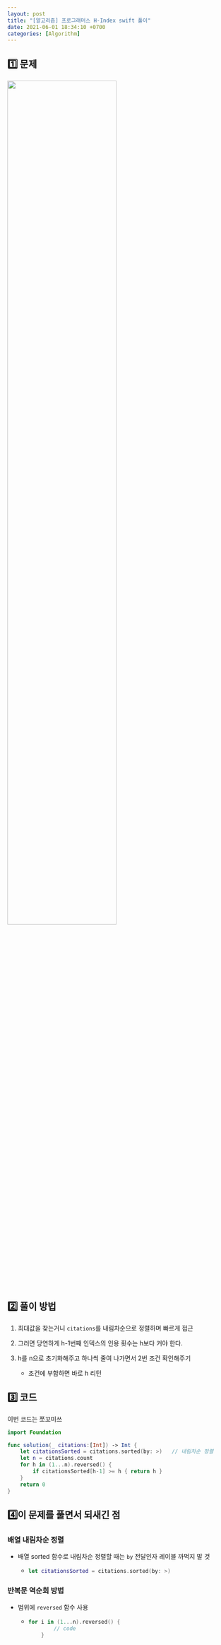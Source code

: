 ```yaml
---
layout: post
title: "[알고리즘] 프로그래머스 H-Index swift 풀이"
date: 2021-06-01 18:34:10 +0700
categories: [Algorithm]
---
```


## 1️⃣ 문제

<img width="70%" src="https://user-images.githubusercontent.com/47033052/120275413-3ad46300-c2ec-11eb-97a5-965f44141c11.png">



## 2️⃣ 풀이 방법

1. 최대값을 찾는거니 `citations`를 내림차순으로 정렬하며 빠르게 접근

2. 그러면 당연하게 h-1번째 인덱스의 인용 횟수는 h보다 커야 한다.

3. h를 n으로 초기화해주고 하나씩 줄여 나가면서 2번 조건 확인해주기
   - 조건에 부합하면 바로 h 리턴

## 3️⃣ 코드

이번 코드는 쪼꼬미쓰

``` swift
import Foundation

func solution(_ citations:[Int]) -> Int {
    let citationsSorted = citations.sorted(by: >)   // 내림차순 정렬
    let n = citations.count
    for h in (1...n).reversed() {
        if citationsSorted[h-1] >= h { return h }
    }
    return 0
}
```



## 4️⃣이 문제를 풀면서 되새긴 점

### 배열 내림차순 정렬

- 배열 sorted 함수로 내림차순 정렬할 때는 `by` 전달인자 레이블 까먹지 말 것

  - ``` swift
    let citationsSorted = citations.sorted(by: >)
    ```


### 반복문 역순회 방법

- 범위에 `reversed` 함수 사용 

  - ``` swift
    for i in (1...n).reversed() {
            // code
        }
    ```
